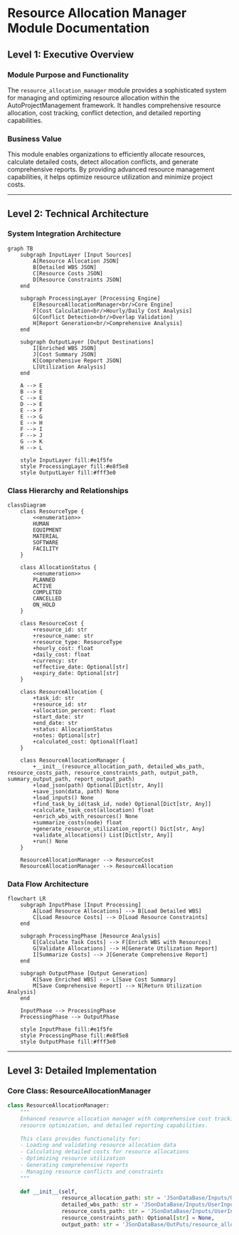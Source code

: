 # Resource Allocation Manager Module Documentation

## Level 1: Executive Overview

### Module Purpose and Functionality
The `resource_allocation_manager` module provides a sophisticated system for managing and optimizing resource allocation within the AutoProjectManagement framework. It handles comprehensive resource allocation, cost tracking, conflict detection, and detailed reporting capabilities.

### Business Value
This module enables organizations to efficiently allocate resources, calculate detailed costs, detect allocation conflicts, and generate comprehensive reports. By providing advanced resource management capabilities, it helps optimize resource utilization and minimize project costs.

---

## Level 2: Technical Architecture

### System Integration Architecture
```mermaid
graph TB
    subgraph InputLayer [Input Sources]
        A[Resource Allocation JSON]
        B[Detailed WBS JSON]
        C[Resource Costs JSON]
        D[Resource Constraints JSON]
    end
    
    subgraph ProcessingLayer [Processing Engine]
        E[ResourceAllocationManager<br/>Core Engine]
        F[Cost Calculation<br/>Hourly/Daily Cost Analysis]
        G[Conflict Detection<br/>Overlap Validation]
        H[Report Generation<br/>Comprehensive Analysis]
    end
    
    subgraph OutputLayer [Output Destinations]
        I[Enriched WBS JSON]
        J[Cost Summary JSON]
        K[Comprehensive Report JSON]
        L[Utilization Analysis]
    end
    
    A --> E
    B --> E
    C --> E
    D --> E
    E --> F
    E --> G
    E --> H
    F --> I
    F --> J
    G --> K
    H --> L
    
    style InputLayer fill:#e1f5fe
    style ProcessingLayer fill:#e8f5e8
    style OutputLayer fill:#fff3e0
```

### Class Hierarchy and Relationships
```mermaid
classDiagram
    class ResourceType {
        <<enumeration>>
        HUMAN
        EQUIPMENT
        MATERIAL
        SOFTWARE
        FACILITY
    }
    
    class AllocationStatus {
        <<enumeration>>
        PLANNED
        ACTIVE
        COMPLETED
        CANCELLED
        ON_HOLD
    }
    
    class ResourceCost {
        +resource_id: str
        +resource_name: str
        +resource_type: ResourceType
        +hourly_cost: float
        +daily_cost: float
        +currency: str
        +effective_date: Optional[str]
        +expiry_date: Optional[str]
    }
    
    class ResourceAllocation {
        +task_id: str
        +resource_id: str
        +allocation_percent: float
        +start_date: str
        +end_date: str
        +status: AllocationStatus
        +notes: Optional[str]
        +calculated_cost: Optional[float]
    }
    
    class ResourceAllocationManager {
        +__init__(resource_allocation_path, detailed_wbs_path, resource_costs_path, resource_constraints_path, output_path, summary_output_path, report_output_path)
        +load_json(path) Optional[Dict[str, Any]]
        +save_json(data, path) None
        +load_inputs() None
        +find_task_by_id(task_id, node) Optional[Dict[str, Any]]
        +calculate_task_cost(allocation) float
        +enrich_wbs_with_resources() None
        +summarize_costs(node) float
        +generate_resource_utilization_report() Dict[str, Any]
        +validate_allocations() List[Dict[str, Any]]
        +run() None
    }
    
    ResourceAllocationManager --> ResourceCost
    ResourceAllocationManager --> ResourceAllocation
```

### Data Flow Architecture
```mermaid
flowchart LR
    subgraph InputPhase [Input Processing]
        A[Load Resource Allocations] --> B[Load Detailed WBS]
        C[Load Resource Costs] --> D[Load Resource Constraints]
    end
    
    subgraph ProcessingPhase [Resource Analysis]
        E[Calculate Task Costs] --> F[Enrich WBS with Resources]
        G[Validate Allocations] --> H[Generate Utilization Report]
        I[Summarize Costs] --> J[Generate Comprehensive Report]
    end
    
    subgraph OutputPhase [Output Generation]
        K[Save Enriched WBS] --> L[Save Cost Summary]
        M[Save Comprehensive Report] --> N[Return Utilization Analysis]
    end
    
    InputPhase --> ProcessingPhase
    ProcessingPhase --> OutputPhase
    
    style InputPhase fill:#e1f5fe
    style ProcessingPhase fill:#e8f5e8
    style OutputPhase fill:#fff3e0
```

---

## Level 3: Detailed Implementation

### Core Class: ResourceAllocationManager
```python
class ResourceAllocationManager:
    """
    Enhanced resource allocation manager with comprehensive cost tracking,
    resource optimization, and detailed reporting capabilities.
    
    This class provides functionality for:
    - Loading and validating resource allocation data
    - Calculating detailed costs for resource allocations
    - Optimizing resource utilization
    - Generating comprehensive reports
    - Managing resource conflicts and constraints
    """
    
    def __init__(self,
                 resource_allocation_path: str = 'JSonDataBase/Inputs/UserInputs/task_resource_allocation.json',
                 detailed_wbs_path: str = 'JSonDataBase/Inputs/UserInputs/detailed_wbs.json',
                 resource_costs_path: str = 'JSonDataBase/Inputs/UserInputs/resource_costs.json',
                 resource_constraints_path: Optional[str] = None,
                 output_path: str = 'JSonDataBase/OutPuts/resource_allocation_enriched.json',
